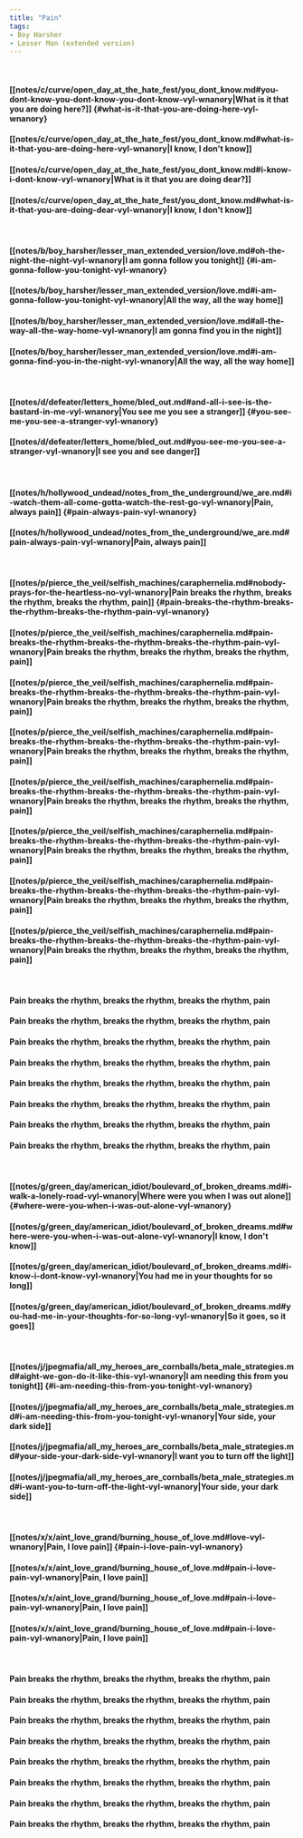 ```yaml
---
title: "Pain"
tags:
- Boy Harsher
- Lesser Man (extended version)
---
```

&nbsp;
#### [[notes/c/curve/open_day_at_the_hate_fest/you_dont_know.md#you-dont-know-you-dont-know-you-dont-know-vyl-wnanory|What is it that you are doing here?]] {#what-is-it-that-you-are-doing-here-vyl-wnanory}
#### [[notes/c/curve/open_day_at_the_hate_fest/you_dont_know.md#what-is-it-that-you-are-doing-here-vyl-wnanory|I know, I don't know]]
#### [[notes/c/curve/open_day_at_the_hate_fest/you_dont_know.md#i-know-i-dont-know-vyl-wnanory|What is it that you are doing dear?]]
#### [[notes/c/curve/open_day_at_the_hate_fest/you_dont_know.md#what-is-it-that-you-are-doing-dear-vyl-wnanory|I know, I don't know]]
&nbsp;
#### [[notes/b/boy_harsher/lesser_man_extended_version/love.md#oh-the-night-the-night-vyl-wnanory|I am gonna follow you tonight]] {#i-am-gonna-follow-you-tonight-vyl-wnanory}
#### [[notes/b/boy_harsher/lesser_man_extended_version/love.md#i-am-gonna-follow-you-tonight-vyl-wnanory|All the way, all the way home]]
#### [[notes/b/boy_harsher/lesser_man_extended_version/love.md#all-the-way-all-the-way-home-vyl-wnanory|I am gonna find you in the night]]
#### [[notes/b/boy_harsher/lesser_man_extended_version/love.md#i-am-gonna-find-you-in-the-night-vyl-wnanory|All the way, all the way home]]
&nbsp;
#### [[notes/d/defeater/letters_home/bled_out.md#and-all-i-see-is-the-bastard-in-me-vyl-wnanory|You see me you see a stranger]] {#you-see-me-you-see-a-stranger-vyl-wnanory}
#### [[notes/d/defeater/letters_home/bled_out.md#you-see-me-you-see-a-stranger-vyl-wnanory|I see you and see danger]]
&nbsp;
#### [[notes/h/hollywood_undead/notes_from_the_underground/we_are.md#i-watch-them-all-come-gotta-watch-the-rest-go-vyl-wnanory|Pain, always pain]] {#pain-always-pain-vyl-wnanory}
#### [[notes/h/hollywood_undead/notes_from_the_underground/we_are.md#pain-always-pain-vyl-wnanory|Pain, always pain]]
&nbsp;
#### [[notes/p/pierce_the_veil/selfish_machines/caraphernelia.md#nobody-prays-for-the-heartless-no-vyl-wnanory|Pain breaks the rhythm, breaks the rhythm, breaks the rhythm, pain]] {#pain-breaks-the-rhythm-breaks-the-rhythm-breaks-the-rhythm-pain-vyl-wnanory}
#### [[notes/p/pierce_the_veil/selfish_machines/caraphernelia.md#pain-breaks-the-rhythm-breaks-the-rhythm-breaks-the-rhythm-pain-vyl-wnanory|Pain breaks the rhythm, breaks the rhythm, breaks the rhythm, pain]]
#### [[notes/p/pierce_the_veil/selfish_machines/caraphernelia.md#pain-breaks-the-rhythm-breaks-the-rhythm-breaks-the-rhythm-pain-vyl-wnanory|Pain breaks the rhythm, breaks the rhythm, breaks the rhythm, pain]]
#### [[notes/p/pierce_the_veil/selfish_machines/caraphernelia.md#pain-breaks-the-rhythm-breaks-the-rhythm-breaks-the-rhythm-pain-vyl-wnanory|Pain breaks the rhythm, breaks the rhythm, breaks the rhythm, pain]]
#### [[notes/p/pierce_the_veil/selfish_machines/caraphernelia.md#pain-breaks-the-rhythm-breaks-the-rhythm-breaks-the-rhythm-pain-vyl-wnanory|Pain breaks the rhythm, breaks the rhythm, breaks the rhythm, pain]]
#### [[notes/p/pierce_the_veil/selfish_machines/caraphernelia.md#pain-breaks-the-rhythm-breaks-the-rhythm-breaks-the-rhythm-pain-vyl-wnanory|Pain breaks the rhythm, breaks the rhythm, breaks the rhythm, pain]]
#### [[notes/p/pierce_the_veil/selfish_machines/caraphernelia.md#pain-breaks-the-rhythm-breaks-the-rhythm-breaks-the-rhythm-pain-vyl-wnanory|Pain breaks the rhythm, breaks the rhythm, breaks the rhythm, pain]]
#### [[notes/p/pierce_the_veil/selfish_machines/caraphernelia.md#pain-breaks-the-rhythm-breaks-the-rhythm-breaks-the-rhythm-pain-vyl-wnanory|Pain breaks the rhythm, breaks the rhythm, breaks the rhythm, pain]]
&nbsp;
#### Pain breaks the rhythm, breaks the rhythm, breaks the rhythm, pain
#### Pain breaks the rhythm, breaks the rhythm, breaks the rhythm, pain
#### Pain breaks the rhythm, breaks the rhythm, breaks the rhythm, pain
#### Pain breaks the rhythm, breaks the rhythm, breaks the rhythm, pain
#### Pain breaks the rhythm, breaks the rhythm, breaks the rhythm, pain
#### Pain breaks the rhythm, breaks the rhythm, breaks the rhythm, pain
#### Pain breaks the rhythm, breaks the rhythm, breaks the rhythm, pain
#### Pain breaks the rhythm, breaks the rhythm, breaks the rhythm, pain
&nbsp;
#### [[notes/g/green_day/american_idiot/boulevard_of_broken_dreams.md#i-walk-a-lonely-road-vyl-wnanory|Where were you when I was out alone]] {#where-were-you-when-i-was-out-alone-vyl-wnanory}
#### [[notes/g/green_day/american_idiot/boulevard_of_broken_dreams.md#where-were-you-when-i-was-out-alone-vyl-wnanory|I know, I don't know]]
#### [[notes/g/green_day/american_idiot/boulevard_of_broken_dreams.md#i-know-i-dont-know-vyl-wnanory|You had me in your thoughts for so long]]
#### [[notes/g/green_day/american_idiot/boulevard_of_broken_dreams.md#you-had-me-in-your-thoughts-for-so-long-vyl-wnanory|So it goes, so it goes]]
&nbsp;
#### [[notes/j/jpegmafia/all_my_heroes_are_cornballs/beta_male_strategies.md#aight-we-gon-do-it-like-this-vyl-wnanory|I am needing this from you tonight]] {#i-am-needing-this-from-you-tonight-vyl-wnanory}
#### [[notes/j/jpegmafia/all_my_heroes_are_cornballs/beta_male_strategies.md#i-am-needing-this-from-you-tonight-vyl-wnanory|Your side, your dark side]]
#### [[notes/j/jpegmafia/all_my_heroes_are_cornballs/beta_male_strategies.md#your-side-your-dark-side-vyl-wnanory|I want you to turn off the light]]
#### [[notes/j/jpegmafia/all_my_heroes_are_cornballs/beta_male_strategies.md#i-want-you-to-turn-off-the-light-vyl-wnanory|Your side, your dark side]]
&nbsp;
#### [[notes/x/x/aint_love_grand/burning_house_of_love.md#love-vyl-wnanory|Pain, I love pain]] {#pain-i-love-pain-vyl-wnanory}
#### [[notes/x/x/aint_love_grand/burning_house_of_love.md#pain-i-love-pain-vyl-wnanory|Pain, I love pain]]
#### [[notes/x/x/aint_love_grand/burning_house_of_love.md#pain-i-love-pain-vyl-wnanory|Pain, I love pain]]
#### [[notes/x/x/aint_love_grand/burning_house_of_love.md#pain-i-love-pain-vyl-wnanory|Pain, I love pain]]
&nbsp;
#### Pain breaks the rhythm, breaks the rhythm, breaks the rhythm, pain
#### Pain breaks the rhythm, breaks the rhythm, breaks the rhythm, pain
#### Pain breaks the rhythm, breaks the rhythm, breaks the rhythm, pain
#### Pain breaks the rhythm, breaks the rhythm, breaks the rhythm, pain
#### Pain breaks the rhythm, breaks the rhythm, breaks the rhythm, pain
#### Pain breaks the rhythm, breaks the rhythm, breaks the rhythm, pain
#### Pain breaks the rhythm, breaks the rhythm, breaks the rhythm, pain
#### Pain breaks the rhythm, breaks the rhythm, breaks the rhythm, pain

